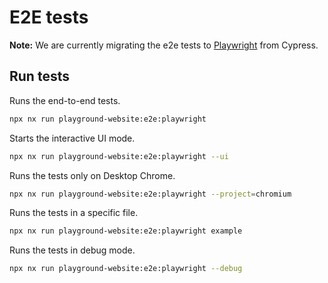 # E2E tests

**Note:** We are currently migrating the e2e tests to [Playwright](https://playwright.dev/) from Cypress.

## Run tests

Runs the end-to-end tests.

```bash
npx nx run playground-website:e2e:playwright
```

Starts the interactive UI mode.

```bash
npx nx run playground-website:e2e:playwright --ui
```

Runs the tests only on Desktop Chrome.

```bash
npx nx run playground-website:e2e:playwright --project=chromium
```

Runs the tests in a specific file.

```bash
npx nx run playground-website:e2e:playwright example
```

Runs the tests in debug mode.

```bash
npx nx run playground-website:e2e:playwright --debug
```

